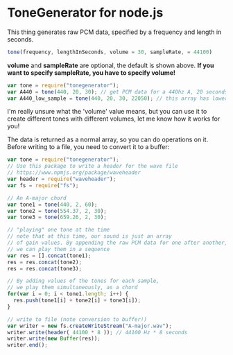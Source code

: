 ToneGenerator for node.js
====

This thing generates raw PCM data, specified by
a frequency and length in seconds.

```javascript
tone(frequency, lengthInSeconds, volume = 30, sampleRate, = 44100)
```

**volume** and **sampleRate** are optional, the default is shown above.
**If you want to specify sampleRate, you have to specify volume!**


```javascript
var tone = require("tonegenerator");
var A440 = tone(440, 20, 30); // get PCM data for a 440hz A, 20 seconds, volume 30
var A440_low_sample = tone(440, 20, 30, 22050); // this array has lower sample rate and will only be half as long
```

I'm really unsure what the 'volume' value means, but you can use it to create
different tones with different volumes, let me know how it works for you!

The data is returned as a normal array, so you can do operations on it.
Before writing to a file, you need to convert it to a buffer:

```javascript
var tone = require("tonegenerator");
// Use this package to write a header for the wave file
// https://www.npmjs.org/package/waveheader
var header = require("waveheader");
var fs = require("fs");

// An A-major chord
var tone1 = tone(440, 2, 60);
var tone2 = tone(554.37, 2, 30);
var tone3 = tone(659.26, 2, 30);

// "playing" one tone at the time
// note that at this time, our sound is just an array
// of gain values. By appending the raw PCM data for one after another,
// we can play them in a sequence
var res = [].concat(tone1);
res = res.concat(tone2);
res = res.concat(tone3);

// By adding values of the tones for each sample,
// we play them simultaneously, as a chord
for(var i = 0; i < tone1.length; i++) {
  res.push(tone1[i] + tone2[i] + tone3[i]);
}

// write to file (note conversion to buffer!)
var writer = new fs.createWriteStream("A-major.wav");
writer.write(header( 44100 * 8 )); // 44100 Hz * 8 seconds
writer.write(new Buffer(res));
writer.end();
```
